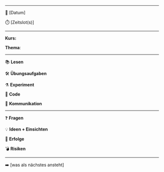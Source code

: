------------------

📆 [Datum]

⏱️ [Zeitslot(s)]

------------------

**Kurs:**

**Thema**:

------------------


📚 **Lesen**

🛠️ **Übungsaufgaben**

⚗️ **Experiment**

💾 **Code**

📡 **Kommunikation**

------------------

❓ **Fragen**

💡 **Ideen + Einsichten**

🎉 **Erfolge**

💣 **Risiken**

------------------

➡️ [was als nächstes ansteht]
